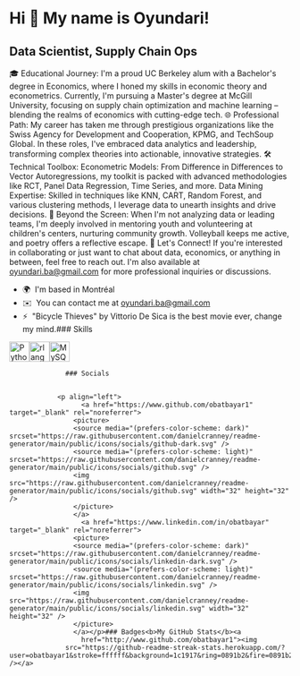 Hi 👋 My name is Oyundari!
==========================

Data Scientist, Supply Chain Ops
--------------------------------

🎓 Educational Journey: I'm a proud UC Berkeley alum with a Bachelor's degree in Economics, where I honed my skills in economic theory and econometrics. Currently, I'm pursuing a Master's degree at McGill University, focusing on supply chain optimization and machine learning – blending the realms of economics with cutting-edge tech. 🌐 Professional Path: My career has taken me through prestigious organizations like the Swiss Agency for Development and Cooperation, KPMG, and TechSoup Global. In these roles, I've embraced data analytics and leadership, transforming complex theories into actionable, innovative strategies. 🛠️ Technical Toolbox: Econometric Models: From Difference in Differences to Vector Autoregressions, my toolkit is packed with advanced methodologies like RCT, Panel Data Regression, Time Series, and more. Data Mining Expertise: Skilled in techniques like KNN, CART, Random Forest, and various clustering methods, I leverage data to unearth insights and drive decisions. 🌟 Beyond the Screen: When I'm not analyzing data or leading teams, I'm deeply involved in mentoring youth and volunteering at children's centers, nurturing community growth. Volleyball keeps me active, and poetry offers a reflective escape. 🔗 Let's Connect! If you're interested in collaborating or just want to chat about data, economics, or anything in between, feel free to reach out. I'm also available at oyundari.ba@gmail.com for more professional inquiries or discussions.

*   🌍  I'm based in Montréal
*   ✉️  You can contact me at [oyundari.ba@gmail.com](mailto:oyundari.ba@gmail.com)
*   ⚡  "Bicycle Thieves" by Vittorio De Sica is the best movie ever, change my mind.### Skills 
<p align="left">
<a href="https://www.python.org/" target="_blank" rel="noreferrer"><img src="https://raw.githubusercontent.com/danielcranney/readme-generator/main/public/icons/skills/python-colored.svg" width="36" height="36" alt="Python" /></a><a href="https://www.r-project.org/" target="_blank" rel="noreferrer"><img src="https://raw.githubusercontent.com/danielcranney/readme-generator/main/public/icons/skills/rlang-colored.svg" width="36" height="36" alt="rlang" /></a><a href="https://www.mysql.com/" target="_blank" rel="noreferrer"><img src="https://raw.githubusercontent.com/danielcranney/readme-generator/main/public/icons/skills/mysql-colored.svg" width="36" height="36" alt="MySQL" /></a>
                    </p>
                    
                  ### Socials
                  
                  
                <p align="left">
                      <a href="https://www.github.com/obatbayar1" target="_blank" rel="noreferrer">
                    <picture>
                    <source media="(prefers-color-scheme: dark)" srcset="https://raw.githubusercontent.com/danielcranney/readme-generator/main/public/icons/socials/github-dark.svg" />
                    <source media="(prefers-color-scheme: light)" srcset="https://raw.githubusercontent.com/danielcranney/readme-generator/main/public/icons/socials/github.svg" />
                    <img src="https://raw.githubusercontent.com/danielcranney/readme-generator/main/public/icons/socials/github.svg" width="32" height="32" />
                    </picture>
                    </a>
                      <a href="https://www.linkedin.com/in/obatbayar" target="_blank" rel="noreferrer">
                    <picture>
                    <source media="(prefers-color-scheme: dark)" srcset="https://raw.githubusercontent.com/danielcranney/readme-generator/main/public/icons/socials/linkedin-dark.svg" />
                    <source media="(prefers-color-scheme: light)" srcset="https://raw.githubusercontent.com/danielcranney/readme-generator/main/public/icons/socials/linkedin.svg" />
                    <img src="https://raw.githubusercontent.com/danielcranney/readme-generator/main/public/icons/socials/linkedin.svg" width="32" height="32" />
                    </picture>
                    </a></p>### Badges<b>My GitHub Stats</b><a
                      href="http://www.github.com/obatbayar1"><img
                  src="https://github-readme-streak-stats.herokuapp.com/?user=obatbayar1&stroke=ffffff&background=1c1917&ring=0891b2&fire=0891b2&currStreakNum=ffffff&currStreakLabel=0891b2&sideNums=ffffff&sideLabels=ffffff&dates=ffffff&hide_border=true" /></a>
